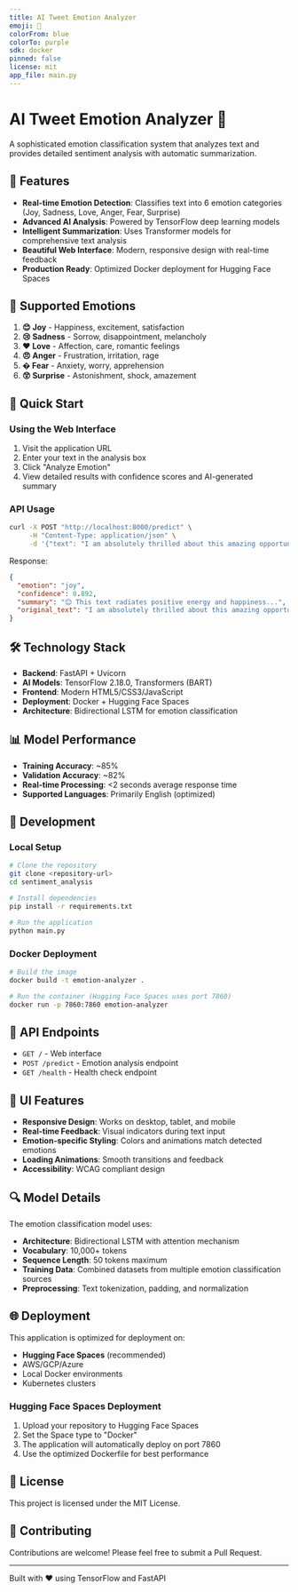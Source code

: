 ```yaml
---
title: AI Tweet Emotion Analyzer
emoji: 🤖
colorFrom: blue
colorTo: purple
sdk: docker
pinned: false
license: mit
app_file: main.py
---
```


# AI Tweet Emotion Analyzer 🤖

A sophisticated emotion classification system that analyzes text and provides detailed sentiment analysis with automatic summarization.

## 🌟 Features

- **Real-time Emotion Detection**: Classifies text into 6 emotion categories (Joy, Sadness, Love, Anger, Fear, Surprise)
- **Advanced AI Analysis**: Powered by TensorFlow deep learning models
- **Intelligent Summarization**: Uses Transformer models for comprehensive text analysis
- **Beautiful Web Interface**: Modern, responsive design with real-time feedback
- **Production Ready**: Optimized Docker deployment for Hugging Face Spaces

## 🎯 Supported Emotions

1. **😊 Joy** - Happiness, excitement, satisfaction
2. **😢 Sadness** - Sorrow, disappointment, melancholy  
3. **❤️ Love** - Affection, care, romantic feelings
4. **😠 Anger** - Frustration, irritation, rage
5. **� Fear** - Anxiety, worry, apprehension
6. **😲 Surprise** - Astonishment, shock, amazement

## 🚀 Quick Start

### Using the Web Interface

1. Visit the application URL
2. Enter your text in the analysis box
3. Click "Analyze Emotion" 
4. View detailed results with confidence scores and AI-generated summary

### API Usage

```bash
curl -X POST "http://localhost:8000/predict" \
     -H "Content-Type: application/json" \
     -d '{"text": "I am absolutely thrilled about this amazing opportunity!"}'
```

Response:
```json
{
  "emotion": "joy",
  "confidence": 0.892,
  "summary": "😊 This text radiates positive energy and happiness...",
  "original_text": "I am absolutely thrilled about this amazing opportunity!"
}
```

## 🛠️ Technology Stack

- **Backend**: FastAPI + Uvicorn
- **AI Models**: TensorFlow 2.18.0, Transformers (BART)
- **Frontend**: Modern HTML5/CSS3/JavaScript
- **Deployment**: Docker + Hugging Face Spaces
- **Architecture**: Bidirectional LSTM for emotion classification

## 📊 Model Performance

- **Training Accuracy**: ~85%
- **Validation Accuracy**: ~82%
- **Real-time Processing**: <2 seconds average response time
- **Supported Languages**: Primarily English (optimized)

## 🔧 Development

### Local Setup

```bash
# Clone the repository
git clone <repository-url>
cd sentiment_analysis

# Install dependencies
pip install -r requirements.txt

# Run the application
python main.py
```

### Docker Deployment

```bash
# Build the image
docker build -t emotion-analyzer .

# Run the container (Hugging Face Spaces uses port 7860)
docker run -p 7860:7860 emotion-analyzer
```

## 📝 API Endpoints

- `GET /` - Web interface
- `POST /predict` - Emotion analysis endpoint
- `GET /health` - Health check endpoint

## 🎨 UI Features

- **Responsive Design**: Works on desktop, tablet, and mobile
- **Real-time Feedback**: Visual indicators during text input
- **Emotion-specific Styling**: Colors and animations match detected emotions
- **Loading Animations**: Smooth transitions and feedback
- **Accessibility**: WCAG compliant design

## 🔍 Model Details

The emotion classification model uses:
- **Architecture**: Bidirectional LSTM with attention mechanism
- **Vocabulary**: 10,000+ tokens
- **Sequence Length**: 50 tokens maximum
- **Training Data**: Combined datasets from multiple emotion classification sources
- **Preprocessing**: Text tokenization, padding, and normalization

## 🌐 Deployment

This application is optimized for deployment on:
- **Hugging Face Spaces** (recommended)
- AWS/GCP/Azure
- Local Docker environments
- Kubernetes clusters

### Hugging Face Spaces Deployment

1. Upload your repository to Hugging Face Spaces
2. Set the Space type to "Docker"
3. The application will automatically deploy on port 7860
4. Use the optimized Dockerfile for best performance

## 📄 License

This project is licensed under the MIT License.

## 🤝 Contributing

Contributions are welcome! Please feel free to submit a Pull Request.

---

Built with ❤️ using TensorFlow and FastAPI
